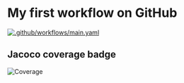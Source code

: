 # My first workflow on GitHub

[![.github/workflows/main.yaml](https://github.com/w-zerita/vttp2022-PAF-giphy/actions/workflows/main.yaml/badge.svg)](https://github.com/w-zerita/vttp2022-PAF-giphy/actions/workflows/main.yaml)

## Jacoco coverage badge

![Coverage](https://zspace97.sgp1.digitaloceanspaces.com/coverage/vttp2022-PAF-giphy/jacoco.svg)